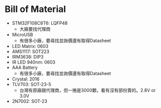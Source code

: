 Bill of Material
================

- STM32F108C8T6: LQFP48
  * 大廠要找代理商
- MicroUSB
  * 有很多小廠，要尋找並詢價還有取得Datasheet
- LED Matrix: 0603
- AMS1117: SOT223
- IRM3638: DIP3
- IR LED 940nm: 0603
- AAA Battery
  * 有很多小廠，要尋找並詢價還有取得Datasheet
- Crystal: 2016
- TLV703: SOT-23-5
  * 台灣有原廠跟代理商，但一捲是3000顆，看有沒有部份賣的。2.8V or 3.0V
- 2N7002: SOT-23
